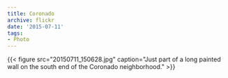 ```yaml
---
title: Coronado
archive: flickr
date: '2015-07-11'
tags:
- Photo
---
```

{{< figure src="20150711_150628.jpg" caption="Just part of a long painted wall on the south end of the Coronado neighborhood." >}}
